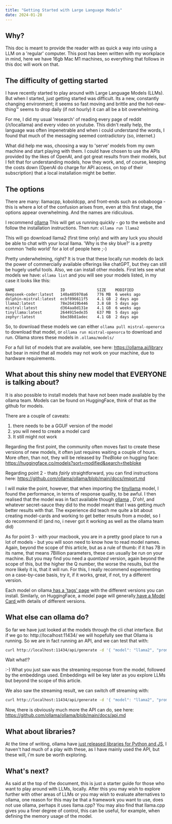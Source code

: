 ```yaml
---
title: "Getting Started with Large Language Models"
date: 2024-01-28
---
```

## Why?
This doc is meant to provide the reader with as quick a way into using a LLM on a 'regular' computer.  This post has been written with my workplace in mind, here we have 16gb Mac M1 machines, so everything that follows in this doc will work on that.
## The difficulty of getting started
 I have recently started to play around with Large Language Models (LLMs). But when I started, just getting started was difficult.  Its a new, constantly changing environment; it seems so fast moving and brittle and the hot-new-thing™ seems to drop daily (if not hourly) it can all be a bit overwhelming.

For me, I did my usual 'research' of reading every page of reddit (/r/locallama) and every video on youtube.  This didn't really help, the language was often impenetrable and when i could understand the words, I found that much of the messaging seemed contradictory (so, internet.)

What did help me was, choosing a way to 'serve' models from my own machine and start playing with them.  I could have chosen to use the APIs provided by the likes of OpenAI, and got great results from their models, but I felt that for understanding models, how they work, and, of course, keeping the costs down (OpenAI do charge for API access, on top of their subscription) that a local installation might be better. 

## The options
There are many: llamacpp, koboldcpp, and front-ends such as oobabooga  - this is where a lot of the confusion arises from, even at this first stage, the options appear overwhelming. And the names are ridiculous.

I recommend [ollama](https://ollama.ai/) This will get us running  quickly - go to the website and follow the installation instructions.  Then run: `ollama run llama2`

This will go download llama2 (first time only) and with any luck you should be able to chat with your local llama. 'Why is the sky blue?' is a pretty common 'hello world' for a lot of people here ;-)

Pretty underwhelming, right?  It is true that these locally run models do lack the power of commercially available offerings like chatGPT, but they can still be hugely useful tools. Also, we can install other models.  First lets see what models we have:
`ollama list`
and you will see your models listed, in my case it looks like this:
```
NAME                    ID              SIZE    MODIFIED
deepseek-coder:latest   140a485970a6    776 MB  6 weeks ago
dolphin-mistral:latest  ecbf896611f5    4.1 GB  2 days ago
llama2:latest           78e26419b446    3.8 GB  5 days ago
mistral:latest          d364aa8d131e    4.1 GB  6 weeks ago
tinyllama:latest        2644915ede35    637 MB  5 days ago
zephyr:latest           bbe38b81adec    4.1 GB  2 days ago
```

So, to download these models we can either `ollama pull mistral-openorca` to download that model, or `ollama run mistral-openorca` to download and run. Ollama stores these models in `.ollama/models/`  

For a full list of models that are available, see here: https://ollama.ai/library but bear in mind that all models may not work on your machine, due to hardware requirements.

## What about this shiny new model that EVERYONE is talking about?
It is also possible to install models that have not been made available by the ollama team. Models can be found on HuggingFace, think of that as the github for models.

There are a couple of caveats: 
1. there needs to be a GGUF version of the model
2. you will need to create a model card
3. It still might not work

Regarding the first point, the community often moves fast to create these versions of new models, it often just requires waiting a couple of hours.  More often, than not, they will be released by _TheBloke_ on hugging face: https://huggingface.co/models?sort=modified&search=thebloke

Regarding point 2 - thats _fairly_ straightforward, you can find instructions here: https://github.com/ollama/ollama/blob/main/docs/import.md

I will make the point, however, that when importing the [tinyllama](https://huggingface.co/TheBloke/TinyLlama-1.1B-Chat-v0.3-GGUF) model, I found the performance, in terms of response quality, to be awful.  I then realised that the model was in fact available though [ollama](https://ollama.ai/library/tinyllama) , D'oh!, and whatever secret-sauce they did to the model meant that I was getting *much* better results with that.  The experience did teach me quite a bit about creating model-cards and working to get better results from a model, so I do recommend it!
(and no, i never got it working as well as the ollama team did)

As for point 3 - with your macbook, you are in a pretty good place to run a lot of models - but you will soon need to know how to read model names.  Again, beyond the scope of this article, but as a rule of thumb: if it has 7B in its name, that means 7Billion parameters, these can usually be run on your machine.  But you may find you need a _quantized_ version, again beyond the scope of this, but the higher the Q number, the worse the results, but the more likely it is, that it will run.  For this, I really recommend experimenting on a case-by-case basis, try it, if it works, great, if not, try a different version. 

Each model on ollama[ has a 'tags' page](https://ollama.ai/library/mistral/tags) with the different versions you can install.
Similarly, on HuggingFace, a model page will generally[ have a Model Card ](https://huggingface.co/TheBloke/TinyLlama-1.1B-Chat-v0.3-GGUF)with details of different versions.

## What else can ollama do?
So far we have just looked at the models through the cli chat interface. But if we go to: http://localhost:11434/ we will hopefully see that Ollama is running. So we are in fact running an API, and we can test that with:

```sh
curl http://localhost:11434/api/generate -d '{ "model": "llama2", "prompt": "Why is the sky blue?" }'
```

Wait what!?

:-) What you just saw was the streaming response from the model, followed by the embeddings used.  Embeddings will be key later as you explore LLMs but beyond the scope of this article.

We also saw the streaming result, we can switch off streaming with:
```sh
curl http://localhost:11434/api/generate -d '{ "model": "llama2", "prompt": "Why is the sky blue?", "stream": false }'
```
Now, there is obviously much more the API can do, see here: https://github.com/ollama/ollama/blob/main/docs/api.md

## What about libraries?
At the time of writing, ollama have [just released libraries for Python and JS,](https://ollama.ai/blog/python-javascript-libraries) I haven't had much of a play with these, as I have mainly used the API, but these will, i'm sure be worth exploring.

## What's next?
As said at the top of the document, this is just a starter guide for those who want to play around with LLMs, locally.  After this you may wish to explore further with other areas of LLMs or you may wish to evaluate alternatives to ollama, one reason for this may be that a framework you want to use, does not use ollama, perhaps it uses llama.cpp? You may also find that llama.cpp gives you a finer degree of control, this can be useful, for example,  when defining the memory usage of the model. 

